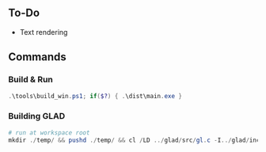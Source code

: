 ## To-Do
- Text rendering

## Commands
### Build & Run
```ps1
.\tools\build_win.ps1; if($?) { .\dist\main.exe }
```

### Building GLAD
```ps1
# run at workspace root
mkdir ./temp/ && pushd ./temp/ && cl /LD ../glad/src/gl.c -I../glad/include && popd;
```